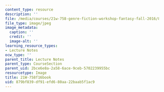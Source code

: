 ```yaml
---
content_type: resource
description: ''
file: /media/courses/21w-758-genre-fiction-workshop-fantasy-fall-2016/879bf839df91efd680aa22baab5f1ac9_21W-758f16book.jpg
file_type: image/jpeg
image_metadata:
  caption: ''
  credit: ''
  image-alt: ''
learning_resource_types:
- Lecture Notes
ocw_type: ''
parent_title: Lecture Notes
parent_type: CourseSection
parent_uid: 2bce6e8a-2a58-6ace-9ceb-5702239955bc
resourcetype: Image
title: 21W-758f16book
uid: 879bf839-df91-efd6-80aa-22baab5f1ac9
---
```

